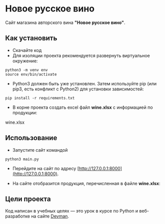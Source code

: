 # Новое русское вино

Сайт магазина авторского вина **"Новое русское вино"**.

## Как установить

- Скачайте код
- Для изоляции проекта рекомендуется развернуть виртуальное окружение:
```
python3 -m venv env
source env/bin/activate
```
- Python3 должен быть уже установлен. Затем используйте pip (или pip3, есть конфликт с Python2) для установки зависимостей:
```
pip install -r requirements.txt
```
- В корне проекта создать excel файл **wine.xlsx** с информацией по продукции:
  
wine.xlsx
  
## Использование

- Запустите сайт командой 
```
python3 main.py
```

  
- Перейдите на сайт по адресу [http://127.0.0.1:8000](http://127.0.0.1:8000).


- На сайте отобразится продукция, перечисленная в файле **wine.xlsx**:
  
  

## Цели проекта

Код написан в учебных целях — это урок в курсе по Python и веб-разработке на сайте [Devman](https://dvmn.org).
